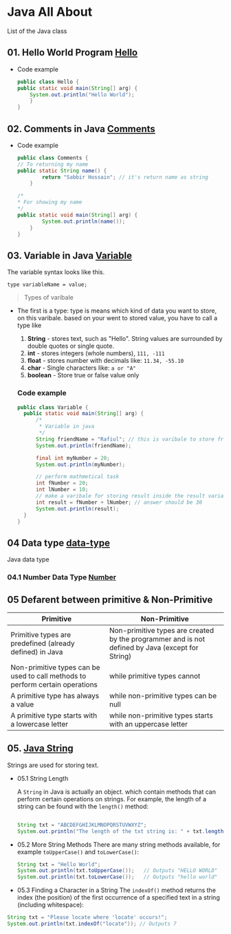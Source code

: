 # Java All About

List of the Java class

## 01. Hello World Program [Hello](./Hello.java)

- Code example

  ```java
  public class Hello {
  public static void main(String[] arg) {
      System.out.println("Hello World");
      }
  }
  ```

## 02. Comments in Java [Comments](./Comments.java)

- Code example

  ```java
  public class Comments {
  // To returning my name
  public static String name() {
          return "Sabbir Hossain"; // it's return name as string
      }

  /*
  * For showing my name
  */
  public static void main(String[] arg) {
          System.out.println(name());
      }
  }
  ```

## 03. Variable in Java [Variable](./Variable.java)

The variable syntax looks like this.

```console
type variableName = value;
```

> Types of varibale

- The first is a type: type is means which kind of data you want to store, on
  this varibale. based on your went to stored value, you have to call a type
  like

  1. **String** - stores text, such as "Hello". String values are surrounded by
     double quotes or single quote.
  2. **int** - stores integers (whole numbers), `111, -111`
  3. **float** - stores number with decimals like: `11.34, -55.10`
  4. **char** - Single characters like: `a or "A"`
  5. **boolean** - Store true or false value only

  ### Code example

  ```java
  public class Variable {
    public static void main(String[] arg) {
        /*
         * Variable in java
         */
        String friendName = "Rafiul"; // this is varibale to store friend name
        System.out.println(friendName);

        final int myNumber = 20;
        System.out.println(myNumber);

        // perform mathmetical task
        int fNumber = 20;
        int lNumber = 10;
        // make a varibale for storing result inside the result variable
        int result = fNumber + lNumber; // answer should be 30
        System.out.println(result);
    }
  }
  ```

## 04 Data type [data-type](./data-types)

Java data type

### 04.1 Number Data Type [Number](./data-types/NumberType.java)

## 05 Defarent between primitive & Non-Primitive

| Primitive                                                                     | Non-Primitive                                                                                    |
| ----------------------------------------------------------------------------- | ------------------------------------------------------------------------------------------------ |
| Primitive types are predefined (already defined) in Java                      | Non-primitive types are created by the programmer and is not defined by Java (except for String) |
| Non-primitive types can be used to call methods to perform certain operations | while primitive types cannot                                                                     |
| A primitive type has always a value                                           | while non-primitive types can be null                                                            |
| A primitive type starts with a lowercase letter                               | while non-primitive types starts with an uppercase letter                                        |

## 05. [Java String](./String/JavaString.java)

Strings are used for storing text.

- 05.1 String Length

  A `String` in Java is actually an object. which contain methods that can
  perform certain operations on strings. For example, the length of a string can
  be found with the `length()` method:

  ````java

  String txt = "ABCDEFGHIJKLMNOPQRSTUVWXYZ";
  System.out.println("The length of the txt string is: " + txt.length());```
  ````

- 05.2 More String Methods There are many string methods available, for example
  `toUpperCase()` and `toLowerCase()`:
  ```java
  String txt = "Hello World";
  System.out.println(txt.toUpperCase());   // Outputs "HELLO WORLD"
  System.out.println(txt.toLowerCase());   // Outputs "hello world"
  ```
- 05.3 Finding a Character in a String The `indexOf()` method returns the index
  (the position) of the first occurrence of a specified text in a string
  (including whitespace):

```java
String txt = "Please locate where 'locate' occurs!";
System.out.println(txt.indexOf("locate")); // Outputs 7
```
